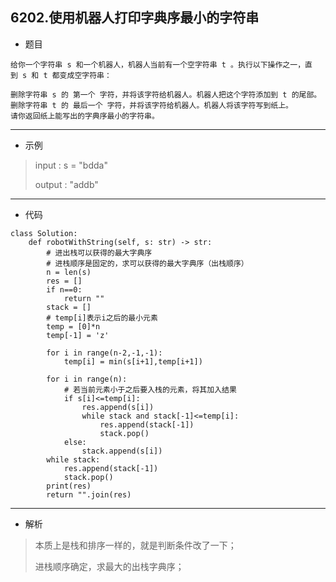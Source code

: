 6202.使用机器人打印字典序最小的字符串
----------
- 题目
>
    给你一个字符串 s 和一个机器人，机器人当前有一个空字符串 t 。执行以下操作之一，直到 s 和 t 都变成空字符串：

    删除字符串 s 的 第一个 字符，并将该字符给机器人。机器人把这个字符添加到 t 的尾部。
    删除字符串 t 的 最后一个 字符，并将该字符给机器人。机器人将该字符写到纸上。
    请你返回纸上能写出的字典序最小的字符串。
----------
- 示例
> input : s = "bdda"
>
> output : "addb"
----------
 - 代码
>
    class Solution:
        def robotWithString(self, s: str) -> str:
            # 进出栈可以获得的最大字典序
            # 进栈顺序是固定的，求可以获得的最大字典序（出栈顺序）
            n = len(s)
            res = []
            if n==0:
                return ""
            stack = []
            # temp[i]表示i之后的最小元素
            temp = [0]*n
            temp[-1] = 'z'
            
            for i in range(n-2,-1,-1):
                temp[i] = min(s[i+1],temp[i+1])
                
            for i in range(n):
                # 若当前元素小于之后要入栈的元素，将其加入结果
                if s[i]<=temp[i]:
                    res.append(s[i])
                    while stack and stack[-1]<=temp[i]:
                        res.append(stack[-1])
                        stack.pop()
                else:
                    stack.append(s[i])
            while stack:
                res.append(stack[-1])
                stack.pop()
            print(res)
            return "".join(res)

----------
- 解析
> 本质上是栈和排序一样的，就是判断条件改了一下；
> 
> 进栈顺序确定，求最大的出栈字典序；
